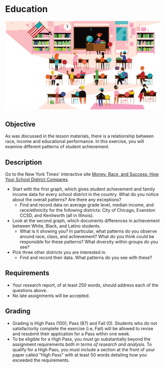 # Education
![Students in a classroom](../images/REALWORLD7_FIG10_CO.jpg)

## Objective

As was discussed in the lesson materials, there is a relationship between race, income and educational performance. In this exercise, you will examine different patterns of student achievement.

## Description

Go to the New York Times&#39; interactive site [Money, Race, and Success: How Your School District Compares](https://www.nytimes.com/interactive/2016/04/29/upshot/money-race-and-success-how-your-school-district-compares.html?mcubz=3).

- Start with the first graph, which gives student achievement and family income data for every school district in the country. What do you notice about the overall patterns? Are there any exceptions?
  - Find and record data on average grade level, median income, and race/ethnicity for the following districts: City of Chicago, Evanston CCSD, and Kenilworth (all in Illinois).
- Look at the second graph, which documents differences in achievement between White, Black, and Latino students.
  - What is it showing you? In particular, what patterns do you observe around race, class, and achievement? What do you think could be responsible for these patterns? What diversity within groups do you see?
- Pick three other districts you are interested in.
  - Find and record their data. What patterns do you see with these?

## Requirements

- Your research report, of at least 250 words, should address each of the questions above.
- No late assignments will be accepted.

## Grading

- Grading is High Pass (100); Pass (87) and Fail (0). Students who do not satisfactorily complete the exercise (i.e, Fail) will be allowed to revise and resubmit their application for a Pass within one week.
- To be eligible for a High Pass, you must go substantially beyond the assignment requirements _both in terms of research and analysis_. To qualify for a High Pass, you must include a section at the front of your paper called &quot;High Pass&quot; with at least 50 words detailing how you exceeded the requirements.
